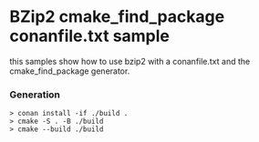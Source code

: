 # BZip2 cmake_find_package conanfile.txt sample

this samples show how to use bzip2 with a conanfile.txt and the cmake_find_package generator.

### Generation

```
> conan install -if ./build .
> cmake -S . -B ./build
> cmake --build ./build
```